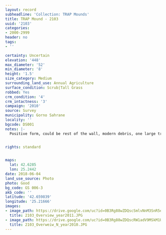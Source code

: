 ```yaml
---
layout: record
subheadline: 'Collection: TRAP Mounds'
title: TRAP Mound - 2103
uuid: '2103'
categories:
- 2000-2999
header: no
tags:
- ''

certainty: Uncertain
elevation: '448'
max_diameter: '52'
min_diameter: '8'
height: '1.5'
size_category: Medium
surrounding_land_use: Annual Agriculture
surface_condition: Scrub|Tall Grass
robbed: Yes
crm_condition: '4'
crm_intactness: '3'
campaign: '2010'
source: Survey
municipality: Gorno Sahrane
locality: ''
bgcode: DS001
notes: |-
  Positive form, could be rest of the wall, modern debris, one large trench.


rights: standard


maps:
  lat: 42.6285
  lon: 25.2442
date: 2018-06-04
land_use_source: Photo
photo: Good
bg_code: GS 006-3
akb_code: ''
latitude: '42.659839'
longitude: '25.21666'
images:
- image_path: https://drive.google.com/uc?id=0B3Rg88wZDQscSmlvNnM3SnR5elk
  title: 2103_Overview_year2011.JPG
- image_path: https://drive.google.com/uc?id=0B3Rg88wZDQscRW1adV9MSkM1UDQ
  title: 2103_Overweiw_N_year2010.JPG
---
```

